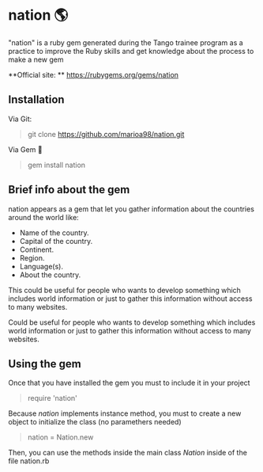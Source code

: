 # nation :earth_americas:

"nation" is a ruby gem generated during the Tango trainee program as a practice to improve the Ruby skills and get knowledge about the process to make a new gem

**Official site: ** https://rubygems.org/gems/nation

## Installation

Via Git:
> git clone https://github.com/marioa98/nation.git

Via Gem :gem:
> gem install nation

## Brief info about the gem

nation appears as a gem that let you gather information about the countries around the world like:

- Name of the country.
- Capital of the country.
- Continent.
- Region.
- Language(s).
- About the country.

This could be useful for people who wants to develop something which includes world information or just to gather this information without access to many websites.

Could be useful for people who wants to develop something which includes world information or just to gather this information without access to many websites.

## Using the gem

Once that you have installed the gem you must to include it in your project

> require 'nation'

Because *nation* implements instance method, you must to create a new object to initialize the class (no paramethers needed)

> nation = Nation.new

Then, you can use the methods inside the main class *Nation* inside of the file nation.rb

